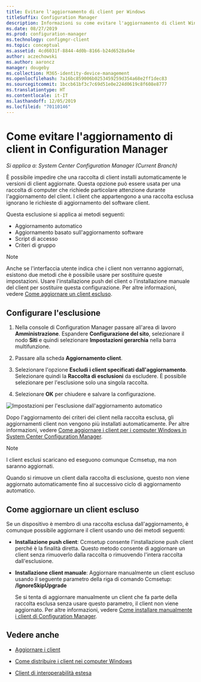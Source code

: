 ```yaml
---
title: Evitare l'aggiornamento di client per Windows
titleSuffix: Configuration Manager
description: Informazioni su come evitare l'aggiornamento di client Windows in Configuration Manager.
ms.date: 08/27/2019
ms.prod: configuration-manager
ms.technology: configmgr-client
ms.topic: conceptual
ms.assetid: 4cd6031f-8844-4d0b-8166-b24d6528a94e
author: aczechowski
ms.author: aaroncz
manager: dougeby
ms.collection: M365-identity-device-management
ms.openlocfilehash: 7a16bc859006b0253459259d354a68e2ff1dec83
ms.sourcegitcommit: 1bccb61bf3c7c69d51e0e224d0619c8f608e8777
ms.translationtype: HT
ms.contentlocale: it-IT
ms.lasthandoff: 12/05/2019
ms.locfileid: "70110146"
---
```

# <a name="how-to-exclude-clients-from-upgrade-in-configuration-manager"></a>Come evitare l'aggiornamento di client in Configuration Manager

*Si applica a: System Center Configuration Manager (Current Branch)*

È possibile impedire che una raccolta di client installi automaticamente le versioni di client aggiornate. Questa opzione può essere usata per una raccolta di computer che richiede particolare attenzione durante l'aggiornamento del client. I client che appartengono a una raccolta esclusa ignorano le richieste di aggiornamento del software client.

Questa esclusione si applica ai metodi seguenti:

- Aggiornamento automatico
- Aggiornamento basato sull'aggiornamento software
- Script di accesso
- Criteri di gruppo

> [!NOTE]
> Anche se l'interfaccia utente indica che i client non verranno aggiornati, esistono due metodi che è possibile usare per sostituire queste impostazioni. Usare l'installazione push del client o l'installazione manuale del client per sostituire questa configurazione. Per altre informazioni, vedere [Come aggiornare un client escluso](#bkmk_override).

## <a name="bkmk_exclude"></a> Configurare l'esclusione

1. Nella console di Configuration Manager passare all'area di lavoro **Amministrazione**. Espandere **Configurazione del sito**, selezionare il nodo **Siti** e quindi selezionare **Impostazioni gerarchia** nella barra multifunzione.

2. Passare alla scheda **Aggiornamento client**.

3. Selezionare l'opzione **Escludi i client specificati dall'aggiornamento**. Selezionare quindi la **Raccolta di esclusioni** da escludere. È possibile selezionare per l'esclusione solo una singola raccolta.

4. Selezionare **OK** per chiudere e salvare la configurazione.

![Impostazioni per l'esclusione dall'aggiornamento automatico](media/automatic_upgrade_exclusion.png)

Dopo l'aggiornamento dei criteri dei client nella raccolta esclusa, gli aggiornamenti client non vengono più installati automaticamente. Per altre informazioni, vedere [Come aggiornare i client per i computer Windows in System Center Configuration Manager](/sccm/core/clients/manage/upgrade/upgrade-clients-for-windows-computers).

> [!NOTE]
> I client esclusi scaricano ed eseguono comunque Ccmsetup, ma non saranno aggiornati.

Quando si rimuove un client dalla raccolta di esclusione, questo non viene aggiornato automaticamente fino al successivo ciclo di aggiornamento automatico.

## <a name="bkmk_override"></a> Come aggiornare un client escluso

Se un dispositivo è membro di una raccolta esclusa dall'aggiornamento, è comunque possibile aggiornare il client usando uno dei metodi seguenti:

- **Installazione push client**: Ccmsetup consente l'installazione push client perché è la finalità diretta. Questo metodo consente di aggiornare un client senza rimuoverlo dalla raccolta o rimuovendo l'intera raccolta dall'esclusione.

- **Installazione client manuale**: Aggiornare manualmente un client escluso usando il seguente parametro della riga di comando Ccmsetup: **/IgnoreSkipUpgrade**

    Se si tenta di aggiornare manualmente un client che fa parte della raccolta esclusa senza usare questo parametro, il client non viene aggiornato. Per altre informazioni, vedere [Come installare manualmente i client di Configuration Manager](/sccm/core/clients/deploy/deploy-clients-to-windows-computers#BKMK_Manual).

## <a name="see-also"></a>Vedere anche

- [Aggiornare i client](/sccm/core/clients/manage/upgrade/upgrade-clients)

- [Come distribuire i client nei computer Windows](/sccm/core/clients/deploy/deploy-clients-to-windows-computers)

- [Client di interoperabilità estesa](/sccm/core/understand/interoperability-client)
